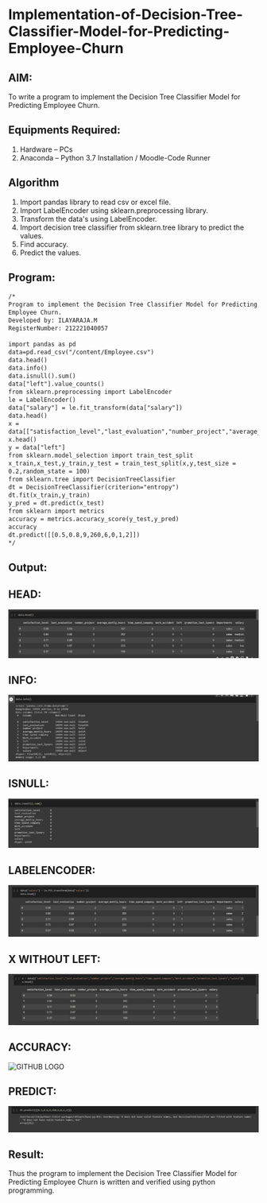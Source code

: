 # Implementation-of-Decision-Tree-Classifier-Model-for-Predicting-Employee-Churn

## AIM:
To write a program to implement the Decision Tree Classifier Model for Predicting Employee Churn.

## Equipments Required:
1. Hardware – PCs
2. Anaconda – Python 3.7 Installation / Moodle-Code Runner

## Algorithm
1. Import pandas library to read csv or excel file.
2. Import LabelEncoder using sklearn.preprocessing library.
3. Transform the data's using LabelEncoder.
4. Import decision tree classifier from sklearn.tree library to predict the values.
5. Find accuracy.
6. Predict the values.

## Program:
```
/*
Program to implement the Decision Tree Classifier Model for Predicting Employee Churn.
Developed by: ILAYARAJA.M 
RegisterNumber: 212221040057

import pandas as pd
data=pd.read_csv("/content/Employee.csv")
data.head()
data.info()
data.isnull().sum()
data["left"].value_counts()
from sklearn.preprocessing import LabelEncoder
le = LabelEncoder()
data["salary"] = le.fit_transform(data["salary"])
data.head()
x = data[["satisfaction_level","last_evaluation","number_project","average_montly_hours","time_spend_company","Work_accident","promotion_last_5years","salary"]]
x.head()
y = data["left"]
from sklearn.model_selection import train_test_split
x_train,x_test,y_train,y_test = train_test_split(x,y,test_size = 0.2,random_state = 100)
from sklearn.tree import DecisionTreeClassifier
dt = DecisionTreeClassifier(criterion="entropy")
dt.fit(x_train,y_train)
y_pred = dt.predict(x_test) 
from sklearn import metrics
accuracy = metrics.accuracy_score(y_test,y_pred)
accuracy
dt.predict([[0.5,0.8,9,260,6,0,1,2]])
*/
```

## Output:

## HEAD:
![GITHUB LOGO](o1.png)

## INFO:
![GITHUB LOGO](o2.png)

## ISNULL:
![GITHUB LOGO](o3.png)

## LABELENCODER:
![GITHUB LOGO](o4.png)

## X WITHOUT LEFT:
![GITHUB LOGO](o5.png)

## ACCURACY:
![GITHUB LOGO](.png)

## PREDICT:
![GITHUB LOGO](o6.png)
## Result:
Thus the program to implement the  Decision Tree Classifier Model for Predicting Employee Churn is written and verified using python programming.
